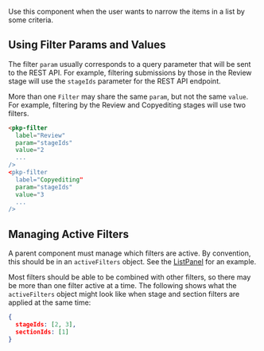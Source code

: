 
Use this component when the user wants to narrow the items in a list by some criteria.

## Using Filter Params and Values

The filter `param` usually corresponds to a query parameter that will be sent to the REST API. For example, filtering submissions by those in the Review stage will use the `stageIds` parameter for the REST API endpoint.

More than one `Filter` may share the same `param`, but not the same `value`. For example, filtering by the Review and Copyediting stages will use two filters.

```html
<pkp-filter
  label="Review"
  param="stageIds"
  value="2
  ...
/>
<pkp-filter
  label="Copyediting"
  param="stageIds"
  value="3
  ...
/>
```

## Managing Active Filters

A parent component must manage which filters are active. By convention, this should be in an `activeFilters` object. See the [ListPanel](/#/component/ListPanel) for an example.

Most filters should be able to be combined with other filters, so there may be more than one filter active at a time. The following shows what the `activeFilters` object might look like when stage and section filters are applied at the same time:

```json
{
  stageIds: [2, 3],
  sectionIds: [1]
}
```